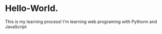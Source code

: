 # Hello-World.
This is my learning process!
I'm learning web programing with Pythonn and JavaScript
